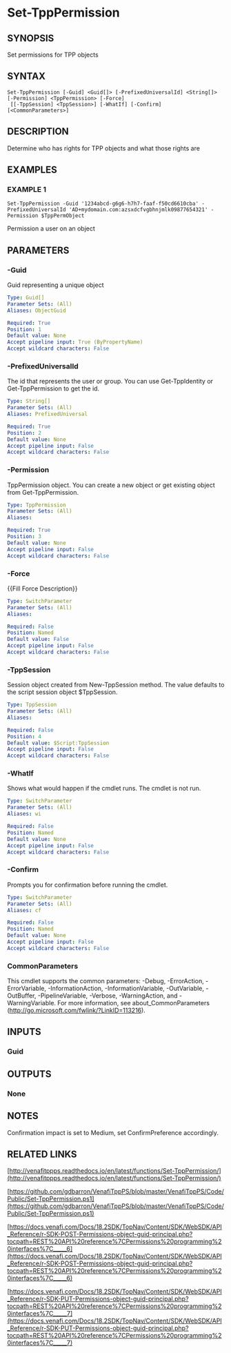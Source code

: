 # Set-TppPermission

## SYNOPSIS
Set permissions for TPP objects

## SYNTAX

```
Set-TppPermission [-Guid] <Guid[]> [-PrefixedUniversalId] <String[]> [-Permission] <TppPermission> [-Force]
 [[-TppSession] <TppSession>] [-WhatIf] [-Confirm] [<CommonParameters>]
```

## DESCRIPTION
Determine who has rights for TPP objects and what those rights are

## EXAMPLES

### EXAMPLE 1
```
Set-TppPermission -Guid '1234abcd-g6g6-h7h7-faaf-f50cd6610cba' -PrefixedUniversalId 'AD+mydomain.com:azsxdcfvgbhnjmlk09877654321' -Permission $TppPermObject
```

Permission a user on an object

## PARAMETERS

### -Guid
Guid representing a unique object

```yaml
Type: Guid[]
Parameter Sets: (All)
Aliases: ObjectGuid

Required: True
Position: 1
Default value: None
Accept pipeline input: True (ByPropertyName)
Accept wildcard characters: False
```

### -PrefixedUniversalId
The id that represents the user or group. 
You can use Get-TppIdentity or Get-TppPermission to get the id.

```yaml
Type: String[]
Parameter Sets: (All)
Aliases: PrefixedUniversal

Required: True
Position: 2
Default value: None
Accept pipeline input: False
Accept wildcard characters: False
```

### -Permission
TppPermission object. 
You can create a new object or get existing object from Get-TppPermission.

```yaml
Type: TppPermission
Parameter Sets: (All)
Aliases:

Required: True
Position: 3
Default value: None
Accept pipeline input: False
Accept wildcard characters: False
```

### -Force
{{Fill Force Description}}

```yaml
Type: SwitchParameter
Parameter Sets: (All)
Aliases:

Required: False
Position: Named
Default value: False
Accept pipeline input: False
Accept wildcard characters: False
```

### -TppSession
Session object created from New-TppSession method. 
The value defaults to the script session object $TppSession.

```yaml
Type: TppSession
Parameter Sets: (All)
Aliases:

Required: False
Position: 4
Default value: $Script:TppSession
Accept pipeline input: False
Accept wildcard characters: False
```

### -WhatIf
Shows what would happen if the cmdlet runs.
The cmdlet is not run.

```yaml
Type: SwitchParameter
Parameter Sets: (All)
Aliases: wi

Required: False
Position: Named
Default value: None
Accept pipeline input: False
Accept wildcard characters: False
```

### -Confirm
Prompts you for confirmation before running the cmdlet.

```yaml
Type: SwitchParameter
Parameter Sets: (All)
Aliases: cf

Required: False
Position: Named
Default value: None
Accept pipeline input: False
Accept wildcard characters: False
```

### CommonParameters
This cmdlet supports the common parameters: -Debug, -ErrorAction, -ErrorVariable, -InformationAction, -InformationVariable, -OutVariable, -OutBuffer, -PipelineVariable, -Verbose, -WarningAction, and -WarningVariable.
For more information, see about_CommonParameters (http://go.microsoft.com/fwlink/?LinkID=113216).

## INPUTS

### Guid
## OUTPUTS

### None
## NOTES
Confirmation impact is set to Medium, set ConfirmPreference accordingly.

## RELATED LINKS

[http://venafitppps.readthedocs.io/en/latest/functions/Set-TppPermission/](http://venafitppps.readthedocs.io/en/latest/functions/Set-TppPermission/)

[https://github.com/gdbarron/VenafiTppPS/blob/master/VenafiTppPS/Code/Public/Set-TppPermission.ps1](https://github.com/gdbarron/VenafiTppPS/blob/master/VenafiTppPS/Code/Public/Set-TppPermission.ps1)

[https://docs.venafi.com/Docs/18.2SDK/TopNav/Content/SDK/WebSDK/API_Reference/r-SDK-POST-Permissions-object-guid-principal.php?tocpath=REST%20API%20reference%7CPermissions%20programming%20interfaces%7C_____6](https://docs.venafi.com/Docs/18.2SDK/TopNav/Content/SDK/WebSDK/API_Reference/r-SDK-POST-Permissions-object-guid-principal.php?tocpath=REST%20API%20reference%7CPermissions%20programming%20interfaces%7C_____6)

[https://docs.venafi.com/Docs/18.2SDK/TopNav/Content/SDK/WebSDK/API_Reference/r-SDK-PUT-Permissions-object-guid-principal.php?tocpath=REST%20API%20reference%7CPermissions%20programming%20interfaces%7C_____7](https://docs.venafi.com/Docs/18.2SDK/TopNav/Content/SDK/WebSDK/API_Reference/r-SDK-PUT-Permissions-object-guid-principal.php?tocpath=REST%20API%20reference%7CPermissions%20programming%20interfaces%7C_____7)

